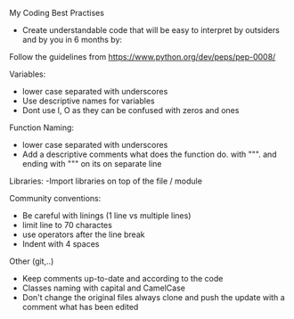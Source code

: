 My Coding Best Practises 

- Create understandable code that will be easy to interpret by outsiders and by you in 6 months by:
	 
Follow the guidelines from https://www.python.org/dev/peps/pep-0008/

Variables:  
- lower case separated with underscores
- Use descriptive names for variables
- Dont use l, O as they can be confused with zeros and ones

Function Naming: 
- lower case separated with underscores
- Add a descriptive comments what does the function do. with """. and ending with """ on its on separate line

Libraries: 
-Import libraries on top of the file / module 

Community conventions:  
- Be careful with linings (1 line vs multiple lines)
- limit line to 70 charactes
- use operators after the line break
- Indent with 4 spaces 

Other (git,..) 
- Keep comments up-to-date and according to the code 
- Classes naming with capital and CamelCase
- Don't change the original files always clone and push the update with a comment what has been edited